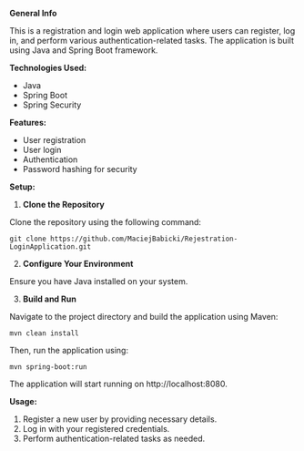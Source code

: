**General Info**

This is a registration and login web application where users can register, log in, and perform various authentication-related tasks. The application is built using Java and Spring Boot framework.

**Technologies Used:**

- Java
- Spring Boot
- Spring Security

**Features:**

- User registration
- User login
- Authentication
- Password hashing for security

**Setup:**

1. **Clone the Repository**

Clone the repository using the following command:
```
git clone https://github.com/MaciejBabicki/Rejestration-LoginApplication.git
```

2. **Configure Your Environment**

Ensure you have Java installed on your system.

3. **Build and Run**

Navigate to the project directory and build the application using Maven:
```
mvn clean install
```

Then, run the application using:
```
mvn spring-boot:run
```

The application will start running on http://localhost:8080.

**Usage:**

1. Register a new user by providing necessary details.
2. Log in with your registered credentials.
3. Perform authentication-related tasks as needed.

